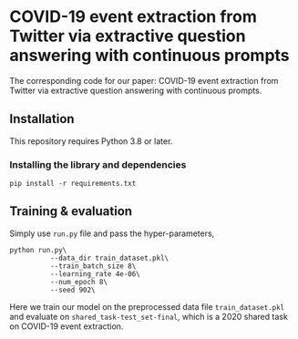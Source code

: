 # COVID-19 event extraction from Twitter via extractive question answering with continuous prompts
The corresponding code for our paper: COVID-19 event extraction from Twitter via extractive question answering with continuous prompts.
## Installation
This repository requires Python 3.8 or later.
### Installing the library and dependencies
```
pip install -r requirements.txt
```
## Training & evaluation
Simply use `run.py` file and pass the hyper-parameters,
```
python run.py\
          --data_dir train_dataset.pkl\
          --train_batch_size 8\
          --learning_rate 4e-06\
          --num_epoch 8\
          --seed 902\
```
Here we train our model on the preprocessed data file `train_dataset.pkl` and evaluate on `shared_task-test_set-final`, which is a 2020 shared task on COVID-19 event extraction.
